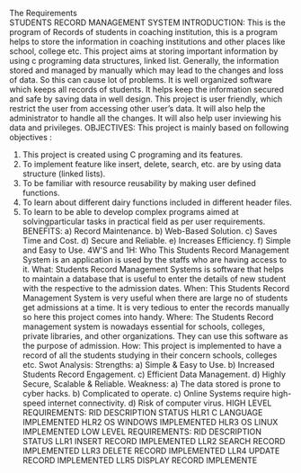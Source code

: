 The Requirements  
STUDENTS RECORD MANAGEMENT SYSTEM
INTRODUCTION:
This is the program of Records of students in coaching institution, this is a program helps to 
store the information in coaching institutions and other places like school, college etc. This project aims 
at storing important information by using c programing data structures, linked list. Generally, the 
information stored and managed by manually which may lead to the changes and loss of data. So this 
can cause lot of problems. It is well organized software which keeps all records of students. It helps keep
the information secured and safe by saving data in well design.
This project is user friendly, which restrict the user from accessing other user’s data. It will also
help the administrator to handle all the changes. It will also help user inviewing his data and privileges.
OBJECTIVES:
This project is mainly based on following objectives :
1. This project is created using C programing and its features.
2. To implement feature like insert, delete, search, etc. are by using data structure 
(linked lists).
3. To be familiar with resource reusability by making user defined functions.
4. To learn about different dairy functions included in different header files.
5. To learn to be able to develop complex programs aimed at solvingparticular tasks 
in practical field as per user requirements.
BENEFITS:
a) Record Maintenance.
b) Web-Based Solution.
c) Saves Time and Cost.
d) Secure and Reliable.
e) Increases Efficiency.
f) Simple and Easy to Use.
4W'S and 1H:
Who
This Students Record Management System is an application is used by the staffs who are having 
access to it.
What:
Students Record Management Systems is software that helps to maintain a database that is useful 
to enter the details of new student with the respective to the admission dates.
When:
This Students Record Management System is very useful when there are large no of students get 
admissions at a time. It is very tedious to enter the records manually so here this project comes into 
handy.
Where:
The Students Record management system is nowadays essential for schools, colleges, private 
libraries, and other organizations. They can use this software as the purpose of admission.
How:
This project is implemented to have a record of all the students studying in their concern schools,
colleges etc.
Swot Analysis:
Strengths:
a) Simple & Easy to Use.
b) Increased Students Record Engagement.
c) Efficient Data Management.
d) Highly Secure, Scalable & Reliable.
Weakness:
a) The data stored is prone to cyber hacks.
b) Complicated to operate.
c) Online Systems require high-speed internet connectivity.
d) Risk of computer virus.
HIGH LEVEL REQUIREMENTS:
RID DESCRIPTION STATUS
HLR1 C LANGUAGE IMPLEMENTED
HLR2 OS WINDOWS IMPLEMENTED
HLR3 OS LINUX IMPLEMENTED
LOW LEVEL REQUIREMENTS:
RID DESCRIPTION STATUS
LLR1 INSERT RECORD IMPLEMENTED
LLR2 SEARCH RECORD IMPLEMENTED
LLR3 DELETE RECORD IMPLEMENTED
LLR4 UPDATE RECORD IMPLEMENTED
LLR5 DISPLAY RECORD IMPLEMENTE

